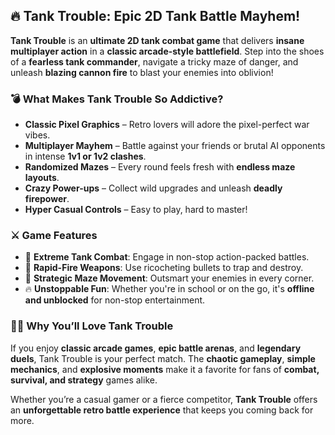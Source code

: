 ## 🔥 **Tank Trouble: Epic 2D Tank Battle Mayhem!**

**Tank Trouble** is an **ultimate 2D tank combat game** that delivers **insane multiplayer action** in a **classic arcade-style battlefield**. Step into the shoes of a **fearless tank commander**, navigate a tricky maze of danger, and unleash **blazing cannon fire** to blast your enemies into oblivion!

### 💣 What Makes Tank Trouble So Addictive?

* **Classic Pixel Graphics** – Retro lovers will adore the pixel-perfect war vibes.
* **Multiplayer Mayhem** – Battle against your friends or brutal AI opponents in intense **1v1 or 1v2 clashes**.
* **Randomized Mazes** – Every round feels fresh with **endless maze layouts**.
* **Crazy Power-ups** – Collect wild upgrades and unleash **deadly firepower**.
* **Hyper Casual Controls** – Easy to play, hard to master!

### ⚔️ Game Features

* 🎯 **Extreme Tank Combat**: Engage in non-stop action-packed battles.
* 🚀 **Rapid-Fire Weapons**: Use ricocheting bullets to trap and destroy.
* 🧠 **Strategic Maze Movement**: Outsmart your enemies in every corner.
* 🔥 **Unstoppable Fun**: Whether you're in school or on the go, it's **offline and unblocked** for non-stop entertainment.

### 👨‍🚀 Why You’ll Love Tank Trouble

If you enjoy **classic arcade games**, **epic battle arenas**, and **legendary duels**, Tank Trouble is your perfect match. The **chaotic gameplay**, **simple mechanics**, and **explosive moments** make it a favorite for fans of **combat, survival, and strategy** games alike.

Whether you’re a casual gamer or a fierce competitor, **Tank Trouble** offers an **unforgettable retro battle experience** that keeps you coming back for more.

